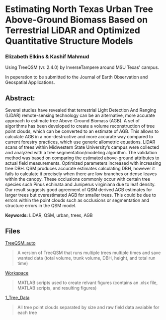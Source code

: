 # Estimating North Texas Urban Tree Above-Ground Biomass Based on Terrestrial LiDAR and Optimized Quantitative Structure Models
### Elizabeth Elkins & Kashif Mahmud

Using TreeQSM (vr. 2.4.0) by InverseTampere around MSU Texas' campus.

In peperation to be submitted to the Journal of Earth Observation and Geospatial Applications.

## Abstract: 
Several studies have revealed that terrestrial Light Detection And Ranging (LiDAR) remote-sensing technology can be an alternative, more accurate approach to estimate tree Above-Ground Biomass (AGB). A set of algorithms has been developed to create a volume reconstruction of tree point clouds, which can be converted to an estimate of AGB. This allows to calculate AGB in a non-destructive and more accurate way compared to current forestry practices, which use generic allometric equations. LiDAR scans of trees within Midwestern State University’s campus were collected and analyzed with a tree segmentation/modeling algorithm. The validation method was based on comparing the estimated above-ground attributes to actual field measurements. Optimized parameters increased with increasing tree DBH. QSM produces accurate estimates calculating DBH, however it fails to calculate it precisely when there are low branches or dense leaves within the canopy. These occlusions commonly occur with certain tree species such Pinus echinata and Juniperus virginiana due to leaf density. Our result suggests good agreement of QSM derived AGB estimates for larger trees but overestimated AGB for smaller trees. This could be due to errors within the point clouds such as occlusions or segmentation and structure errors in the QSM model.

**Keywords:** LiDAR, QSM, urban, trees, AGB 

## Files

[TreeQSM_auto](https://github.com/liz-elkins/MSUTX-TreeQSM/tree/main/TreeQSM_auto) 
> A version of TreeQSM that runs multiple trees multiple times and save wanted data (total volume, trunk volume, DBH, height, and total run time)

[Workspace](https://github.com/liz-elkins/MSUTX-TreeQSM/tree/main/Workspace)
> MATLAB scripts used to create relvant figures (contains an .xlsx file, MATLAB scripts, and resulting figures)

[1_Tree_Data](https://github.com/liz-elkins/MSUTX-TreeQSM/blob/main/1_Tree_Data)
> All tree point clouds separated by size and raw field data avaiable for each tree
